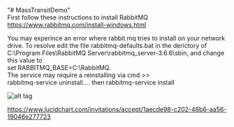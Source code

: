 "# MassTransitDemo" <br />
First follow these instructions to install RabbitMQ https://www.rabbitmq.com/install-windows.html <br />

You may experince an error where rabbit mq tries to install on your network drive. To resolve edit the file
rabbitmq-defaults.bat in the derictory of C:\Program Files\RabbitMQ Server\rabbitmq_server-3.6.6\sbin, and change this value to <br />
set RABBITMQ_BASE=C:\RabbitMQ.<br /> The service may require a reinstalling via cmd >> <br /> rabbitmq-service uninstall.... then rabbitmq-service install <br />

![alt tag](https://cloud.githubusercontent.com/assets/19776368/23866499/f209b818-0810-11e7-888e-1fa776fc8827.png)

https://www.lucidchart.com/invitations/accept/1aecde98-c202-48b6-aa56-19046e277723


